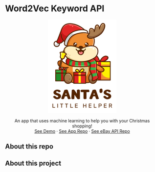 # Word2Vec Keyword API

<div align="center">
  <a href="https://northcoders.com/projects/nov-2022/santas-little-helper">
    <img src="images/logo.png" alt="Santa's Little Helper Logo">
  </a>

  <p align="center">
    An app that uses machine learning to help you with your Christmas shopping!
    <br>
    <a href="https://northcoders.com/projects/nov-2022/santas-little-helper">See Demo</a>
    ·
    <a href="https://github.com/robcarter123/react-final-project">See App Repo</a>
    ·
    <a href="https://github.com/2202Hannah/final-project-be-ebay">See eBay API Repo</a>
  </p>
</div>

## About this repo

## About this project

